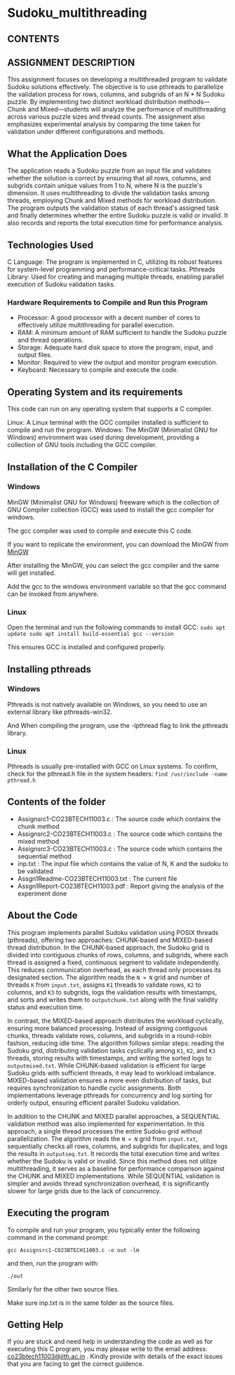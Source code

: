 # Sudoku_multithreading

## CONTENTS

## ASSIGNMENT DESCRIPTION
This assignment focuses on developing a multithreaded program to validate Sudoku solutions effectively. The objective is to use pthreads to parallelize the validation process for rows, columns, and subgrids of an N * N Sudoku puzzle. By implementing two distinct workload distribution methods—Chunk and Mixed—students will analyze the performance of multithreading across various puzzle sizes and thread counts. The assignment also emphasizes experimental analysis by comparing the time taken for validation under different configurations and methods. 

## What the Application Does

The application reads a Sudoku puzzle from an input file and validates whether the solution is correct by ensuring that all rows, columns, and subgrids contain unique values from 1 to N, where N is the puzzle's dimension. It uses multithreading to divide the validation tasks among threads, employing Chunk and Mixed methods for workload distribution. The program outputs the validation status of each thread's assigned task and finally determines whether the entire Sudoku puzzle is valid or invalid. It also records and reports the total execution time for performance analysis.


## Technologies Used

C Language: The program is implemented in C, utilizing its robust features for system-level programming and performance-critical tasks.
Pthreads Library: Used for creating and managing multiple threads, enabling parallel execution of Sudoku validation tasks.


### Hardware Requirements to Compile and Run this Program

- Processor: A good processor with a decent number of cores to effectively utilize multithreading for parallel execution.  
- RAM: A minimum amount of RAM sufficient to handle the Sudoku puzzle and thread operations.  
- Storage: Adequate hard disk space to store the program, input, and output files.  
- Monitor: Required to view the output and monitor program execution.  
- Keyboard: Necessary to compile and execute the code.

## Operating System and its requirements
This code can run on any operating system that supports a C compiler.

Linux: A Linux terminal with the GCC compiler installed is sufficient to compile and run the program.
Windows: The MinGW (Minimalist GNU for Windows) environment was used during development, providing a collection of GNU tools including the GCC compiler.



## Installation of the C Compiler
### Windows
MinGW (Minimalist GNU for Windows) freeware which is the collection of GNU Compiler collection (GCC)
was used to install the gcc compiler for windows. 

The gcc compiler was used to compile and execute this C code.

If you want to replicate the environment, you can download the MinGW from 
[MinGW](https://sourceforge.net/projects/mingw/)

After installing the MinGW, you can select the gcc compiler and the same will get installed.

Add the gcc to the windows environment variable so that the gcc command can be invoked from anywhere. 

### Linux

Open the terminal and run the following commands to install GCC:
`sudo apt update
sudo apt install build-essential
gcc --version`

This ensures GCC is installed and configured properly.

## Installing pthreads 

### Windows
Pthreads is not natively available on Windows, so you need to use an external library like pthreads-win32.

And When compiling the program, use the -lpthread flag to link the pthreads library.

### Linux
Pthreads is usually pre-installed with GCC on Linux systems. To confirm, check for the pthread.h file in the system headers:
`find /usr/include -name pthread.h`


## Contents of the folder
- Assignsrc1-CO23BTECH11003.c : The source code which contains the chunk method
- Assignsrc2-CO23BTECH11003.c : The source code which contains the mixed method
- Assignsrc3-CO23BTECH11003.c : The source code which contains the sequential method
- inp.txt : The input file which contains the value of N, K and the sudoku to be validated
- Assgn1Readme-CO23BTECH11003.txt : The current file
- Assgn1Report-CO23BTECH11003.pdf : Report giving the analysis of the experiment done


## About the Code

This program implements parallel Sudoku validation using POSIX threads (pthreads), offering two approaches: CHUNK-based and MIXED-based thread distribution. In the CHUNK-based approach, the Sudoku grid is divided into contiguous chunks of rows, columns, and subgrids, where each thread is assigned a fixed, continuous segment to validate independently. This reduces communication overhead, as each thread only processes its designated section. The algorithm reads the `N × N` grid and number of threads `K` from `input.txt`, assigns `K1` threads to validate rows, `K2` to columns, and `K3` to subgrids, logs the validation results with timestamps, and sorts and writes them to `outputchunk.txt` along with the final validity status and execution time.  

In contrast, the MIXED-based approach distributes the workload cyclically, ensuring more balanced processing. Instead of assigning contiguous chunks, threads validate rows, columns, and subgrids in a round-robin fashion, reducing idle time. The algorithm follows similar steps: reading the Sudoku grid, distributing validation tasks cyclically among `K1`, `K2`, and `K3` threads, storing results with timestamps, and writing the sorted logs to `outputmixed.txt`. While CHUNK-based validation is efficient for large Sudoku grids with sufficient threads, it may lead to workload imbalance. MIXED-based validation ensures a more even distribution of tasks, but requires synchronization to handle cyclic assignments. Both implementations leverage pthreads for concurrency and log sorting for orderly output, ensuring efficient parallel Sudoku validation.

In addition to the CHUNK and MIXED parallel approaches, a SEQUENTIAL validation method was also implemented for experimentation. In this approach, a single thread processes the entire Sudoku grid without parallelization. The algorithm reads the `N × N` grid from `input.txt`, sequentially checks all rows, columns, and subgrids for duplicates, and logs the results in `outputseq.txt`. It records the total execution time and writes whether the Sudoku is valid or invalid. Since this method does not utilize multithreading, it serves as a baseline for performance comparison against the CHUNK and MIXED implementations. While SEQUENTIAL validation is simpler and avoids thread synchronization overhead, it is significantly slower for large grids due to the lack of concurrency.


## Executing the program

To compile and run your program, you typically enter the following command in the command prompt:

`gcc Assignsrc1-CO23BTECH11003.c -o out -lm`

and then, run the program with:

`./out`

Similarly for the other two source files.

Make sure inp.txt is in the same folder as the source files.


## Getting Help
If you are stuck and need help in understanding the code as well as for executing this C program, you may please write to the email address: co23btech11003@iith.ac.in . Kindly provide with details of the exact issues that you are facing to get the correct guidence.

